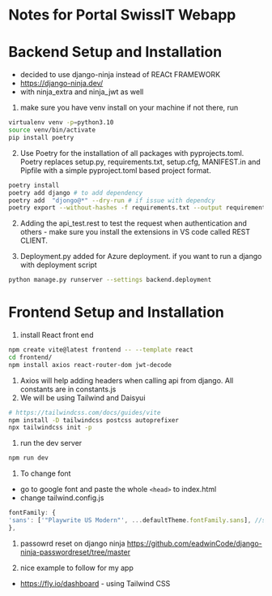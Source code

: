 # Notes for Portal SwissIT Webapp
# Backend Setup and Installation 
- decided to use django-ninja instead of REACt FRAMEWORK
- https://django-ninja.dev/
- with ninja_extra and ninja_jwt as well

1. make sure you have venv install on your machine if not there, run
```bash
virtualenv venv -p=python3.10
source venv/bin/activate
pip install poetry
```
2. Use Poetry for the installation of all packages with pyprojects.toml. Poetry replaces setup.py, requirements.txt, setup.cfg, MANIFEST.in and Pipfile with a simple pyproject.toml based project format.
```bash
poetry install
poetry add django # to add dependency
poetry add  "djongo@*" --dry-run # if issue with dependcy
poetry export --without-hashes -f requirements.txt --output requirements.txt # when deploying to Azure, easier
```
2. Adding the api_test.rest to test the request when authentication and others - make sure you install the extensions in VS code called REST CLIENT.

2. Deployment.py added for Azure deployment. if you want to run a django with deployment script
```bash
python manage.py runserver --settings backend.deployment
```

# Frontend Setup and Installation
1. install React front end
```bash
npm create vite@latest frontend -- --template react
cd frontend/
npm install axios react-router-dom jwt-decode
```
1. Axios will help adding headers when calling api from django. All constants are in constants.js
1. We will be using Tailwind and Daisyui 
```bash
# https://tailwindcss.com/docs/guides/vite
npm install -D tailwindcss postcss autoprefixer
npx tailwindcss init -p
```
1. run the dev server 
```bash
npm run dev
```
1. To change font
- go to google font and paste the whole ```<head>``` to index.html
- change tailwind.config.js
```javascript
fontFamily: {
'sans': ['"Playwrite US Modern"', ...defaultTheme.fontFamily.sans], //set main font
},
```
1. passowrd reset on django ninja
https://github.com/eadwinCode/django-ninja-passwordreset/tree/master

1. nice example to follow for my app
- https://fly.io/dashboard - using Tailwind CSS